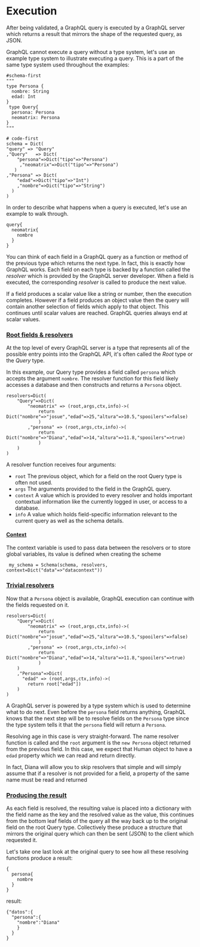# Execution

After being validated, a GraphQL query is executed by a GraphQL server which returns a result that mirrors the shape of the requested query, as JSON.

GraphQL cannot execute a query without a type system, let's use an example type system to illustrate executing a query. This is a part of the same type system used throughout the examples:

```text
#schema-first
"""
type Persona {
  nombre: String
  edad: Int
}
 type Query{
  persona: Persona
  neomatrix: Persona
}
"""

# code-first
schema = Dict(
"query" => "Query"
,"Query"   => Dict(
    "persona"=>Dict("tipo"=>"Persona")
     ,"neomatrix"=>Dict("tipo"=>"Persona")
   )
,"Persona" => Dict(
    "edad"=>Dict("tipo"=>"Int")
    ,"nombre"=>Dict("tipo"=>"String")
  )
)

```

In order to describe what happens when a query is executed, let's use an example to walk through.

```text
query{
  neomatrix{
  	nombre
  }
}
```

You can think of each field in a GraphQL query as a function or method of the previous type which returns the next type. In fact, this is exactly how GraphQL works. Each field on each type is backed by a function called the _resolver_ which is provided by the GraphQL server developer. When a field is executed, the corresponding _resolver_ is called to produce the next value.

If a field produces a scalar value like a string or number, then the execution completes. However if a field produces an object value then the query will contain another selection of fields which apply to that object. This continues until scalar values are reached. GraphQL queries always end at scalar values.



### [Root fields & resolvers](https://neomatrixcode.github.io/Diana.jl/stable/server/#Root-fields-and-resolvers-1)

At the top level of every GraphQL server is a type that represents all of the possible entry points into the GraphQL API, it's often called the _Root_ type or the _Query_ type.

In this example, our Query type provides a field called `persona` which accepts the argument `nombre`. The resolver function for this field likely accesses a database and then constructs and returns a `Persona` object.

```text
resolvers=Dict(
    "Query"=>Dict(
        "neomatrix" => (root,args,ctx,info)->(
        	return Dict("nombre"=>"josue","edad"=>25,"altura"=>10.5,"spooilers"=>false)
        	)
        ,"persona" => (root,args,ctx,info)->(
        	return Dict("nombre"=>"Diana","edad"=>14,"altura"=>11.8,"spooilers"=>true)
        	)
    )
)
```

A resolver function receives four arguments:

* `root` The previous object, which for a field on the root Query type is often not used.
* `args` The arguments provided to the field in the GraphQL query.
* `context` A value which is provided to every resolver and holds important contextual information like the currently logged in user, or access to a database.
* `info` A value which holds field-specific information relevant to the current query as well as the schema details.

#### [Context](https://neomatrixcode.github.io/Diana.jl/stable/server/#Context-1)

The context variable is used to pass data between the resolvers or to store global variables, its value is defined when creating the scheme

```text
 my_schema = Schema(schema, resolvers, context=Dict("data"=>"datacontext"))
```

### [Trivial resolvers](https://neomatrixcode.github.io/Diana.jl/stable/server/#Trivial-resolvers-1)

Now that a `Persona` object is available, GraphQL execution can continue with the fields requested on it.

```text
resolvers=Dict(
    "Query"=>Dict(
        "neomatrix" => (root,args,ctx,info)->(
        	return Dict("nombre"=>"josue","edad"=>25,"altura"=>10.5,"spooilers"=>false)
        	)
        ,"persona" => (root,args,ctx,info)->(
        	return Dict("nombre"=>"Diana","edad"=>14,"altura"=>11.8,"spooilers"=>true)
        	)
    )
    ,"Persona"=>Dict(
      "edad" => (root,args,ctx,info)->(
      	return root["edad"])
    )
)
```

A GraphQL server is powered by a type system which is used to determine what to do next. Even before the `persona` field returns anything, GraphQL knows that the next step will be to resolve fields on the `Persona` type since the type system tells it that the `persona` field will return a `Persona`.

Resolving age in this case is very straight-forward. The name resolver function is called and the `root` argument is the `new Persona` object returned from the previous field. In this case, we expect that Human object to have a `edad` property which we can read and return directly.

In fact, Diana will allow you to skip resolvers that simple and will simply assume that if a resolver is not provided for a field, a property of the same name must be read and returned

### [Producing the result](https://neomatrixcode.github.io/Diana.jl/stable/server/#Producing-the-result-1)

As each field is resolved, the resulting value is placed into a dictionary with the field name as the key and the resolved value as the value, this continues from the bottom leaf fields of the query all the way back up to the original field on the root Query type. Collectively these produce a structure that mirrors the original query which can then be sent \(JSON\) to the client which requested it.

Let's take one last look at the original query to see how all these resolving functions produce a result:

```text
{
  persona{
    nombre
  }
}
```

result:

```text
{"datos":{
  "persona":{
    "nombre":"Diana"
    }
  }
}
```



